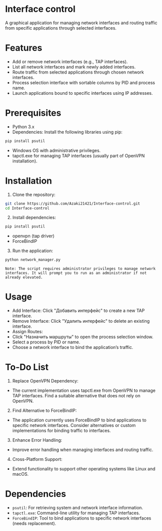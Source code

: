 # Interface control
A graphical application for managing network interfaces and routing traffic from specific applications through selected interfaces.

# Features
- Add or remove network interfaces (e.g., TAP interfaces).
- List all network interfaces and mark newly added interfaces.
- Route traffic from selected applications through chosen network interfaces.
- Process selection interface with sortable columns by PID and process name.
- Launch applications bound to specific interfaces using IP addresses.

# Prerequisites
- Python 3.x
- Dependencies: Install the following libraries using pip:
```bash
pip install psutil
```
- Windows OS with administrative privileges.
- tapctl.exe for managing TAP interfaces (usually part of OpenVPN installation).

# Installation
1. Clone the repository:
```bash
git clone https://github.com/Azaki21421/Interface-control.git
cd Interface-control
```
2. Install dependencies:
```bash
pip install psutil
```
 - openvpn (tap driver)
 - ForceBindIP
3. Run the application:

```bash
python network_manager.py
```
```Note: The script requires administrator privileges to manage network interfaces. It will prompt you to run as an administrator if not already elevated.```

# Usage
- Add Interface: Click "Добавить интерфейс" to create a new TAP interface.
- Remove Interface: Click "Удалить интерфейс" to delete an existing interface.
- Assign Routes:
 - Click "Назначить маршруты" to open the process selection window.
 - Select a process by PID or name.
 - Choose a network interface to bind the application’s traffic.

# To-Do List

1. Replace OpenVPN Dependency:
 - The current implementation uses tapctl.exe from OpenVPN to manage TAP interfaces. Find a suitable alternative that does not rely on OpenVPN.
2. Find Alternative to ForceBindIP:
 - The application currently uses ForceBindIP to bind applications to specific network interfaces. Consider alternatives or custom implementations for binding traffic to interfaces.
3. Enhance Error Handling:
 - Improve error handling when managing interfaces and routing traffic.
4. Cross-Platform Support:
 - Extend functionality to support other operating systems like Linux and macOS.

# Dependencies
- ```psutil```: For retrieving system and network interface information.
- ```tapctl.exe```: Command-line utility for managing TAP interfaces.
- ```ForceBindIP```: Tool to bind applications to specific network interfaces (needs replacement).
